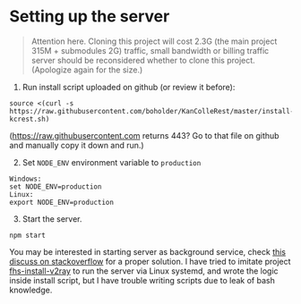 # Setting up the server

> Attention here.
> Cloning this project will cost 2.3G (the main project 315M + submodules 2G) traffic,
> small bandwidth or billing traffic server should be reconsidered whether to clone this project.
> (Apologize again for the size.)

1. Run install script uploaded on github (or review it before):

```
source <(curl -s https://raw.githubusercontent.com/boholder/KanColleRest/master/install-kcrest.sh) 
```   

(https://raw.githubusercontent.com returns 443? Go to that file on github and manually copy it down and run.)

2. Set `NODE_ENV` environment variable to `production`

```
Windows:
set NODE_ENV=production
Linux:
export NODE_ENV=production
```

3. Start the server.

```
npm start
```

You may be interested in starting server as background service,
check [this discuss on stackoverflow](https://stackoverflow.com/questions/4018154/how-do-i-run-a-node-js-app-as-a-background-service)
for a proper solution. I have tried to imitate project [
fhs-install-v2ray](https://github.com/v2fly/fhs-install-v2ray) to run the server via Linux systemd, and wrote the logic inside
install script, but I have trouble writing scripts due to leak of bash knowledge.